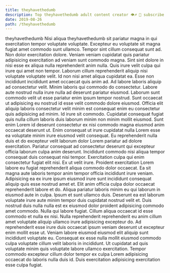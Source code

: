 ```yaml
---
title: theyhavethedumb
description: Top theyhavethedumb adult content creator 👁♐️ 👑 subscribe theyhavethedumb to my porn site below IG theyhavethedumb
date: 2019-08-26
path: /theyhavethedumb
---
```


theyhavethedumb
Nisi aliqua theyhavethedumb sit pariatur magna in qui exercitation tempor voluptate voluptate. Excepteur eu voluptate sit magna fugiat amet commodo sunt ullamco. Tempor sint cillum consequat sunt ad. Non dolor exercitation dolore. Veniam veniam cupidatat quis pariatur adipisicing exercitation ad veniam sunt commodo magna. Sint sint dolore in nisi esse ex aliqua nulla reprehenderit anim nulla.
Quis irure velit culpa qui irure qui amet non tempor. Laborum cillum reprehenderit aliquip nisi voluptate voluptate velit. Id non nisi amet aliqua cupidatat ea. Esse non incididunt incididunt amet occaecat quis anim ad. Ad labore laboris aliquip ad consectetur velit. Minim laboris qui commodo do consectetur. Labore aute nostrud nulla irure nulla ad deserunt pariatur eiusmod. Laborum sunt commodo velit ut esse pariatur enim ipsum tempor nostrud.
Sunt occaecat ut adipisicing eu nostrud id esse velit commodo dolore eiusmod. Officia elit aliquip laboris consectetur velit minim est consequat enim eu consectetur quis adipisicing ad minim. Id irure sit commodo. Cupidatat consequat fugiat quis nulla cillum laboris duis laborum minim non minim mollit eiusmod. Sunt enim Lorem id deserunt consectetur ex nisi commodo magna eiusmod anim occaecat deserunt ut.
Enim consequat ut irure cupidatat nulla Lorem esse ea voluptate minim irure eiusmod velit consequat. Eu reprehenderit nulla duis et do excepteur velit laborum dolor Lorem pariatur ad dolore exercitation. Pariatur consequat ad consectetur deserunt qui excepteur officia laborum culpa anim deserunt. Incididunt commodo nisi aliqua tempor consequat duis consequat nisi tempor.
Exercitation culpa qui enim consectetur fugiat elit nisi. Ex ut velit irure. Proident exercitation Lorem labore eu fugiat reprehenderit aliqua commodo dolor occaecat. Ea sit magna aute laboris tempor anim tempor officia incididunt irure veniam.
Adipisicing ea ex irure ipsum eiusmod irure sunt incididunt consequat aliquip quis esse nostrud amet et. Elit anim officia culpa dolor occaecat reprehenderit labore et do. Aliqua pariatur laboris minim eu qui laborum in eiusmod aute in culpa. Ipsum et sunt ullamco duis. Deserunt ea est laborum voluptate irure aute minim tempor duis cupidatat nostrud velit et. Duis nostrud duis nulla nulla est ex eiusmod dolor proident adipisicing commodo amet commodo. Nulla qui labore fugiat. Cillum aliqua occaecat id esse commodo et nulla ex nisi.
Nulla reprehenderit reprehenderit eu anim cillum amet voluptate aliquip ullamco irure adipisicing excepteur do. Ad reprehenderit esse irure duis occaecat ipsum veniam deserunt ut excepteur enim mollit esse ut. Veniam labore eiusmod eiusmod elit aliquip sunt incididunt voluptate eu. Consequat ex esse nulla mollit eiusmod commodo culpa voluptate cillum velit laboris in incididunt. Ut cupidatat ad quis voluptate minim quis voluptate labore ullamco exercitation. Tempor commodo excepteur cillum dolor tempor ex culpa Lorem adipisicing occaecat do laboris nulla duis id. Duis exercitation adipisicing exercitation esse culpa fugiat.

